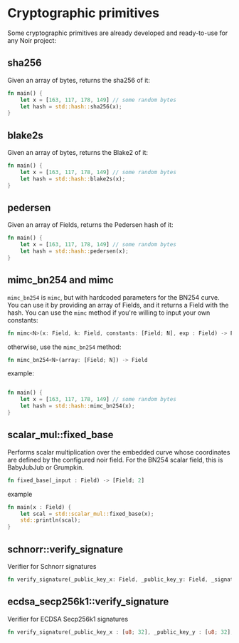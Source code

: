 # Cryptographic primitives

Some cryptographic primitives are already developed and ready-to-use for any Noir project:

## sha256

Given an array of bytes, returns the sha256 of it:

```rust
fn main() {
    let x = [163, 117, 178, 149] // some random bytes
    let hash = std::hash::sha256(x);
}
```

## blake2s

Given an array of bytes, returns the Blake2 of it:

```rust
fn main() {
    let x = [163, 117, 178, 149] // some random bytes
    let hash = std::hash::blake2s(x);
}
```

## pedersen

Given an array of Fields, returns the Pedersen hash of it:

```rust
fn main() {
    let x = [163, 117, 178, 149] // some random bytes
    let hash = std::hash::pedersen(x);
}
```

## mimc_bn254 and mimc

`mimc_bn254` is `mimc`, but with hardcoded parameters for the BN254 curve. You can use it by providing an array of Fields, and it returns a Field with the hash. You can use the `mimc` method if you're willing to input your own constants:

```rust
fn mimc<N>(x: Field, k: Field, constants: [Field; N], exp : Field) -> Field
```

otherwise, use the `mimc_bn254` method:

```rust
fn mimc_bn254<N>(array: [Field; N]) -> Field
```

example:

```rust

fn main() {
    let x = [163, 117, 178, 149] // some random bytes
    let hash = std::hash::mimc_bn254(x);
}
```

## scalar_mul::fixed_base

Performs scalar multiplication over the embedded curve whose coordinates are defined by the configured noir field. For the BN254 scalar field, this is BabyJubJub or Grumpkin.

```rust
fn fixed_base(_input : Field) -> [Field; 2]
```

example

```rust
fn main(x : Field) {
    let scal = std::scalar_mul::fixed_base(x);
    std::println(scal);
}
```

## schnorr::verify_signature

Verifier for Schnorr signatures

```rust
fn verify_signature(_public_key_x: Field, _public_key_y: Field, _signature: [u8; 64], _message: [u8]) -> Field
```

## ecdsa_secp256k1::verify_signature

Verifier for ECDSA Secp256k1 signatures

```rust
fn verify_signature(_public_key_x : [u8; 32], _public_key_y : [u8; 32], _signature: [u8; 64], _message: [u8]) -> Field
```
